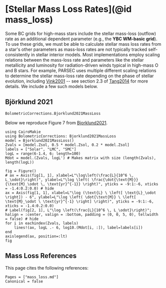 # [Stellar Mass Loss Rates](@id mass_loss)

Some BC grids for high-mass stars include the stellar mass-loss (outflow) rate as an additional dependent parameter (e.g., the **YBC WM-basic grid**). To use these grids, we must be able to calculate stellar mass loss rates from a star's other parameters as mass-loss rates are not typically tracked self-consistently in stellar interior models. Most implementations employ scaling relations between the mass-loss rate and parameters like the stellar metallicity and luminosity for radiation-driven winds typical in high-mass O and B stars. For example, PARSEC uses multiple different scaling relations to determine the stellar mass-loss rate depending on the phase of stellar evolution, including [Vink2001](@citet) -- see section 2.3 of [Tang2014](@citet) for more details. We include a few such models below.

## Björklund 2021
```@docs
BolometricCorrections.Bjorklund2021MassLoss
```

Below we reproduce Figure 7 from [Bjorklund2021](@citet). 
```@example plotting
using CairoMakie
using BolometricCorrections: Bjorklund2021MassLoss
model = Bjorklund2021MassLoss()
Zvals = [model.Zsol, 0.5 * model.Zsol, 0.2 * model.Zsol]
labels = ["Solar", "LMC", "SMC"]
logL = range(6-1.4, 6; length=100)
Mdot = model.(Zvals, logL') # Makes matrix with size (length(Zvals), length(logL))

fig = Figure()
# ax = Axis(fig[1, 1], xlabel=L"\log\left(\frac{L}{10^6 \, L_\odot}\right)", ylabel=L"\log \left( \frac{\dot{\text{M}}}{\text{M}_\odot \, \text{yr}^{-1}} \right)", yticks = -9:1:-6, xticks = -1.4:0.2:0.0) # hide
ax = Axis(fig[1, 1], xlabel=L"\log (\text{L} \ \left[ \text{L}_\odot \right]) - 6", ylabel=L"\log \left( \dot{\text{M}} \ \left[ \text{M}_\odot \ \text{yr}^{-1} \right] \right)", yticks = -9:1:-6, xticks = -1.4:0.2:0.0)
# Label(fig[2, 1], L"\log \left(\frac{L}{10^6 \, L_\odot}\right)"; halign = :center, valign = :bottom, padding = (0, 0, 5, 0), tellwidth = false) # hide
for i in eachindex(Zvals, labels)
    lines!(ax, logL .- 6, log10.(Mdot[i, :]), label=labels[i])
end
axislegend(ax, position=:lt)
fig
```


## Mass Loss References
This page cites the following references:

```@bibliography
Pages = ["mass_loss.md"]
Canonical = false
```